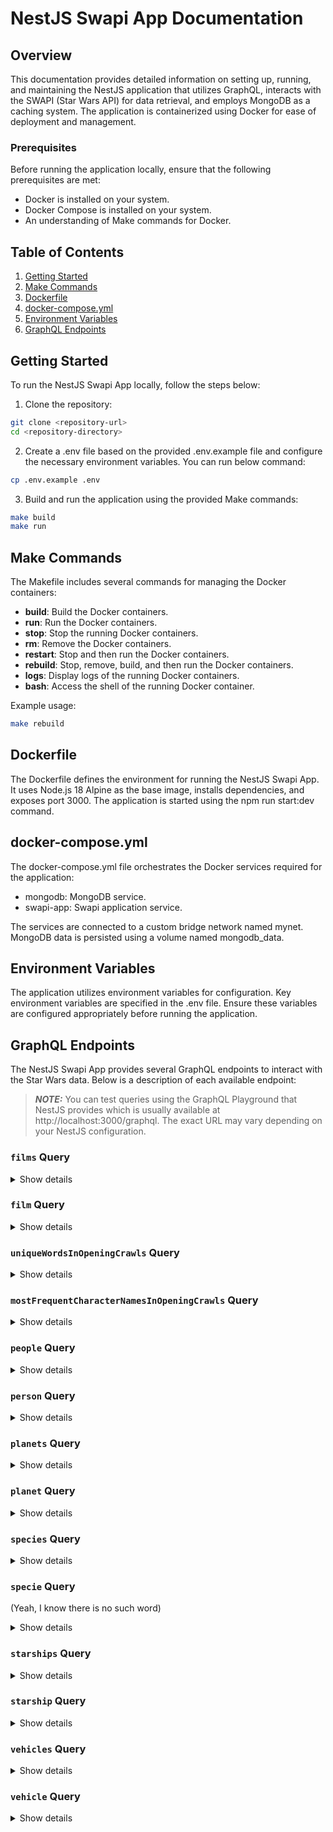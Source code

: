 # NestJS Swapi App Documentation

## Overview

This documentation provides detailed information on setting up, running, and maintaining the NestJS application that utilizes GraphQL, interacts with the SWAPI (Star Wars API) for data retrieval, and employs MongoDB as a caching system. The application is containerized using Docker for ease of deployment and management.

### Prerequisites

Before running the application locally, ensure that the following prerequisites are met:

- Docker is installed on your system.
- Docker Compose is installed on your system.
- An understanding of Make commands for Docker.

## Table of Contents

1. [Getting Started](#getting-started)
2. [Make Commands](#make-commands)
3. [Dockerfile](#dockerfile)
4. [docker-compose.yml](#docker-composeyml)
5. [Environment Variables](#environment-variables)
6. [GraphQL Endpoints](#graphql-endpoints)

## Getting Started

To run the NestJS Swapi App locally, follow the steps below:

1. Clone the repository:

```bash
git clone <repository-url>
cd <repository-directory>
```

2. Create a .env file based on the provided .env.example file and configure the necessary environment variables. You can run below command:
```bash
cp .env.example .env
```

3. Build and run the application using the provided Make commands:

```bash
make build
make run
```

## Make Commands

The Makefile includes several commands for managing the Docker containers:

- **build**: Build the Docker containers.
- **run**: Run the Docker containers.
- **stop**: Stop the running Docker containers.
- **rm**: Remove the Docker containers.
- **restart**: Stop and then run the Docker containers.
- **rebuild**: Stop, remove, build, and then run the Docker containers.
- **logs**: Display logs of the running Docker containers.
- **bash**: Access the shell of the running Docker container.

Example usage:

```bash
make rebuild
```

## Dockerfile
The Dockerfile defines the environment for running the NestJS Swapi App. It uses Node.js 18 Alpine as the base image, installs dependencies, and exposes port 3000. The application is started using the npm run start:dev command.

## docker-compose.yml
The docker-compose.yml file orchestrates the Docker services required for the application:

- mongodb: MongoDB service.
- swapi-app: Swapi application service.

The services are connected to a custom bridge network named mynet. MongoDB data is persisted using a volume named mongodb_data.

## Environment Variables
The application utilizes environment variables for configuration. Key environment variables are specified in the .env file. Ensure these variables are configured appropriately before running the application.

## GraphQL Endpoints
The NestJS Swapi App provides several GraphQL endpoints to interact with the Star Wars data. Below is a description of each available endpoint:

> **_NOTE:_**  You can test queries using the GraphQL Playground that NestJS provides which is usually available at http://localhost:3000/graphql. The exact URL may vary depending on your NestJS configuration.

### `films` Query
<details>
  <summary>Show details</summary>
  <br/>

**Description**:

Retrieve a list of films based on optional search criteria, pagination, and default filtering.

**Parameters**:
- search (String): Optional search string. Defaults to an empty string.
- skip (Int): Number of records to skip. Defaults to 0.
- take (Int): Number of records to take. Defaults to 10.

**Example Usage**:

```gql
query {
  films(search: "A New Hope", skip: 0, take: 5) {
    id,
    title,
    opening_crawl,
    director
  }
}
```
</details>

### `film` Query
<details>
  <summary>Show details</summary>
  <br/>

**Description**:

Retrieve a specific film by its ID.

**Parameters**:
- id (Int): ID of the film

**Example Usage**:

```gql
query {
  film(id: 1) {
    id,
    title,
    opening_crawl,
    director
  }
}
```

</details>

### `uniqueWordsInOpeningCrawls` Query
<details>
  <summary>Show details</summary>
  <br/>

**Description**:

Retrieve unique words and their occurrences from the opening crawls of all films.

**Example Usage**:

```gql
query {
  uniqueWordsInOpeningCrawls {
    word,
    occurrences
  }
}
```

</details>

### `mostFrequentCharacterNamesInOpeningCrawls` Query
<details>
  <summary>Show details</summary>
  <br/>

**Description**:

Retrieve the most frequent character names and their occurrences from the opening crawls of all films.

**Example Usage**:

```gql
query {
  mostFrequentCharacterNamesInOpeningCrawls {
    name,
    occurrences
  }
}
```
</details>

### `people` Query
<details>
  <summary>Show details</summary>
  <br/>

**Description**:

Retrieve a list of people based on optional search criteria, pagination, and default filtering.

**Parameters**:
- search (String): Optional search string. Defaults to an empty string.
- skip (Int): Number of records to skip. Defaults to 0.
- take (Int): Number of records to take. Defaults to 10.

**Example Usage**:

```gql
query {
  people(search: "Luke", skip: 0, take: 5) {
    id,
    name,
    birth_year,
    gender
  }
}
```
</details>

### `person` Query
<details>
  <summary>Show details</summary>
  <br/>

**Description**:

Retrieve a specific person by their ID.

**Parameters**:
- id (Int): ID of the film

**Example Usage**:

```gql
query {
  person(id: 1) {
    id,
    name,
    birth_year,
    gender
  }
}
```
</details>

### `planets` Query
<details>
  <summary>Show details</summary>
  <br/>

**Description**:

Retrieve a list of planets based on optional search criteria, pagination, and default filtering.

**Parameters**:
- search (String): Optional search string. Defaults to an empty string.
- skip (Int): Number of records to skip. Defaults to 0.
- take (Int): Number of records to take. Defaults to 10.

**Example Usage**:

```gql
query {
  planets(search: "Tatooine", skip: 0, take: 5) {
    id,
    name,
    climate,
    population
  }
}
```
</details>

### `planet` Query
<details>
  <summary>Show details</summary>
  <br/>

**Description**:

Retrieve a specific planet by its ID.

**Parameters**:
- id (Int): ID of the film

**Example Usage**:

```gql
query {
  planet(id: 1) {
    id,
    name,
    climate,
    population
  }
}
```
</details>

### `species` Query
<details>
  <summary>Show details</summary>
  <br/>

**Description**:

Retrieve a list of species based on optional search criteria, pagination, and default filtering.

**Parameters**:
- search (String): Optional search string. Defaults to an empty string.
- skip (Int): Number of records to skip. Defaults to 0.
- take (Int): Number of records to take. Defaults to 10.

**Example Usage**:

```gql
query {
  species(search: "Wookiee", skip: 0, take: 5) {
    id,
    name,
    classification,
    language
  }
}
```
</details>

### `specie` Query
(Yeah, I know there is no such word)
<details>
  <summary>Show details</summary>
  <br/>

**Description**:

Retrieve a specific species by its ID.

**Parameters**:
- id (Int): ID of the film

**Example Usage**:

```gql
query {
  specie(id: 1) {
    id,
    name,
    classification,
    language
  }
}
```
</details>

### `starships` Query
<details>
  <summary>Show details</summary>
  <br/>

**Description**:

Retrieve a list of starships based on optional search criteria, pagination, and default filtering.

**Parameters**:
- search (String): Optional search string. Defaults to an empty string.
- skip (Int): Number of records to skip. Defaults to 0.
- take (Int): Number of records to take. Defaults to 10.

**Example Usage**:

```gql
query {
  starships(search: "X-wing", skip: 0, take: 5) {
    id,
    name,
    model,
    crew
  }
}
```
</details>

### `starship` Query
<details>
  <summary>Show details</summary>
  <br/>

**Description**:

Retrieve a specific starship by its ID.

**Parameters**:
- id (Int): ID of the film

**Example Usage**:

```gql
query {
  starship(id: 1) {
    id,
    name,
    model,
    crew
  }
}
```
</details>

### `vehicles` Query
<details>
  <summary>Show details</summary>
  <br/>

**Description**:

Retrieve a list of vehicles based on optional search criteria, pagination, and default filtering.

**Parameters**:
- search (String): Optional search string. Defaults to an empty string.
- skip (Int): Number of records to skip. Defaults to 0.
- take (Int): Number of records to take. Defaults to 10.

**Example Usage**:

```gql
query {
  vehicles(search: "Speeder", skip: 0, take: 5) {
    id,
    name,
    model,
    passengers
  }
}
```
</details>

### `vehicle` Query
<details>
  <summary>Show details</summary>
  <br/>

**Description**:

Retrieve a specific vehicle by its ID.

**Parameters**:
- id (Int): ID of the film

**Example Usage**:

```gql
query {
  vehicle(id: 1) {
    id,
    name,
    model,
    passengers
  }
}
```
</details>

